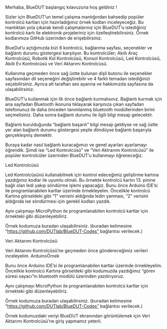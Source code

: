 Merhaba, BlueDUT başlangıç kılavuzuna hoş geldiniz !


Sizler için BlueDUT’un temel çalışma mantığından bahsedip popüler kontrolcü kartları için hazırladığımız örnek kodları inceleyeceğiz. Bu mantıktan yola çıkarak kendi çalışmalarınız için BlueDUT’u istediğiniz kontrolcü kartı ile elektronik projeleriniz için özelleştirebilirsiniz. Örnek kodlarımıza GitHub üzerinden de erişebilirsiniz.


BlueDut’u açtığımızda bizi 6 kontrolcü, bağlanma sayfası, seçenekler ve bağlantı durumu göstergesi karşılıyor. Bu kontrolcüler; Akıllı Araç Kontrolcüsü, Robotik Kol Kontrolcüsü, Konsol Kontrolcüsü, Led Kontrolcüsü, Akıllı Ev Kontrolcüsü ve Veri Aktarımı Kontrolcüsü.


Kullanıma geçmeden önce sağ üstte bulunan dişli butonu ile  seçenekler sayfasından dil seçeneğini değiştirebilir ve 4 farklı temadan istediğinizi seçebilirsiniz. Ayrıca alt taraftan ses ayarına ve hakkımızda sayfasına da ulaşabilirsiniz.


BlueDUT’u kullanmak için ilk önce bağlantı kurmalısınız. Bağlantı kurmak için ana sayfadan Bluetooth ikonuna tıklayarak karşınıza çıkan sayfadan telefonunuz ile daha önceden tanımlanmış bluetooth modüllerinden birini seçmelisiniz. Daha sonra bağlantı durumu ile ilgili bilgi mesajı gelecektir.


Bağlantı kurulduğunda “bağlantı başarılı”  bilgi mesajı geldiyse ve sağ üstte yer alan bağlantı durumu göstergesi yeşile döndüyse bağlantı başarıyla gerçekleşmiş demektir.
 
Buraya kadar nasıl bağlantı kuracağımızı ve genel ayarları ayarlamayı öğrendik. Şimdi ise “Led Kontrolcüsü” ve “Veri Aktrarımı Kontrolcüsü” ile popüler kontrolcüler üzerinden BlueDUT’u kullanmayı öğreneceğiz. 


Led Kontrolcüsü


Led Kontrolcüsünü kullanabilmek için kontrol edeceğimiz geliştirme kartına yazdığımız kodlar ile uyumlu olmalı. Bu örnekte kontrolcü kartın 13. pinine bağlı olan ledi yakıp söndürme işlemi yapacağız. Bunu önce Arduino IDE’si ile programlanabilen kartlar üzerinde örnekleyelim. Öncelikle kontrolcü Kartına görseldeki gibi “1” verisini aldığında ledin yanması, “2” verisini aldığında ise söndürmesi için gerekli kodları yazdık. 


Aynı çalışmayı MicroPython ile programlanabilen kontrolcü kartlar için örnekteki gibi düzenleyebiliriz.


Örnek kodumuza buradan ulaşabilirsiniz. (buradan kelimesine “https://github.com/DUTlab/BlueDUT-Codes” bağlantısı verilecek.)


Veri Aktarımı Kontrolcüsü


Veri Aktarımı Kontrolcüsü’ne geçmeden önce göndereceğimiz verileri inceleyelim. ArduinoÖrnek 

Bunu önce Arduino IDE’si ile programlanabilen kartlar üzerinde örnekleyelim. Öncelikle kontrolcü Kartına görseldeki gibi kodumuzda yazdığımız “görev süresi sayacı”nı bluetooth modülü üzerinden yazdırıyoruz.


Aynı çalışmayı MicroPython ile programlanabilen kontrolcü kartlar için örnekteki gibi düzenleyebiliriz.


Örnek kodumuza buradan ulaşabilirsiniz. (buradan kelimesine “https://github.com/DUTlab/BlueDUT-Codes” bağlantısı verilecek.)


Örnek kodumuzdaki veriyi BlueDUT ekranından görüntülemek için Veri Aktarımı Kontrolcüsü’ne giriş yapmamız yeterli.

